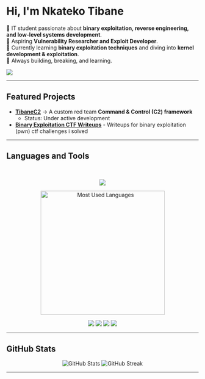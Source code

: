 # Hi, I'm **Nkateko Tibane**

🔹 IT student passionate about **binary exploitation, reverse engineering, and low-level systems development**.  
🔹 Aspiring **Vulnerability Researcher and Exploit Developer**.  
🔹 Currently learning **binary exploitation techniques** and diving into **kernel development & exploitation**.    
🔹 Always building, breaking, and learning.  

 <a href="https://tibane0.github.io">
    <img src="https://img.shields.io/badge/Blog-FF5722?style=for-the-badge&logo=rss&logoColor=white" />
  </a>


---


## Featured Projects
- [**TibaneC2**](https://github.com/tibane0/TibaneC2) → A custom red team **Command & Control (C2) framework**  
  - Status: Under active development  
- [**Binary Exploitation CTF Writeups**](https://github.com/tibane0/ctf-pwn) - Writeups for binary exploitation (pwn) ctf challenges i solved 
---

## Languages and Tools  

<br>
<p align="center">  
  <!-- Programming & Scripting -->
  <img src="https://skillicons.dev/icons?i=python,c,cpp,php,mysql,bash,linux,docker,git" />

<p align="center">
  <img width="325" src="https://github-readme-stats.vercel.app/api/top-langs?username=tibane0&theme=transparent&layout=donut&hide=css&langs_count=8&border_radius=10&show_icons=true&locale=en" alt="Most Used Languages" />  
</p>
<p align="center">
  <!-- Security / Exploitation Tools -->
  <img src="https://img.shields.io/badge/-GDB-red?style=for-the-badge&logo=gnu&logoColor=white" />
  <img src="https://img.shields.io/badge/-pwntools-blue?style=for-the-badge" />
  <img src="https://img.shields.io/badge/-BinaryNinja-purple?style=for-the-badge" />
  <img src="https://img.shields.io/badge/-radare2-black?style=for-the-badge" />
</p>

---

## GitHub Stats
<p align="center"> <img src="https://github-readme-stats.vercel.app/api?username=tibane0&show_icons=true&theme=radical" alt="GitHub Stats" /> <img src="https://github-readme-streak-stats.herokuapp.com/?user=tibane0&theme=radical" alt="GitHub Streak" /> </p>

---
